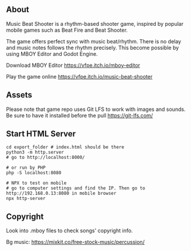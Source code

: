 ## About

Music Beat Shooter is a rhythm-based shooter game, inspired by popular mobile games such as Beat Fire and Beat Shooter.

The game offers perfect sync with music beat/rhythm. There is no delay and music notes follows the rhythm precisely. This become possible by using MBOY Editor and Godot Engine.

Download MBOY Editor https://vfpe.itch.io/mboy-editor

Play the game online https://vfpe.itch.io/music-beat-shooter

## Assets
Please note that game repo uses Git LFS to work with images and sounds. Be sure to have it installed before the pull https://git-lfs.com/

## Start HTML Server
```
cd export_folder # index.html should be there
python3 -m http.server
# go to http://localhost:8000/

# or run by PHP
php -S localhost:8080

# NPX to test on mobile
# go to computer settings and find the IP. Then go to http://192.168.0.13:8080 in mobile browser
npx http-server

```

## Copyright
Look into .mboy files to check songs' copyright info.

Bg music:
https://mixkit.co/free-stock-music/percussion/


